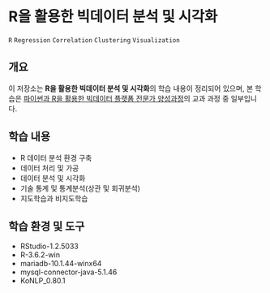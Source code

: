 # R을 활용한 빅데이터 분석 및 시각화

`R` `Regression` `Correlation` `Clustering` `Visualization`

## 개요

이 저장소는 **R을 활용한 빅데이터 분석 및 시각화**의 학습 내용이 정리되어 있으며, 본 학습은 [파이썬과 R을 활용한 빅데이터 플랫폼 전문가 양성과정](https://github.com/hwahyeon/itwill-bootcamp-bigdata)의 교과 과정 중 일부입니다.

## 학습 내용
- R 데이터 분석 환경 구축
- 데이터 처리 및 가공
- 데이터 분석 및 시각화
- 기술 통계 및 통계분석(상관 및 회귀분석)
- 지도학습과 비지도학습

## 학습 환경 및 도구
- RStudio-1.2.5033
- R-3.6.2-win
- mariadb-10.1.44-winx64
- mysql-connector-java-5.1.46
- KoNLP_0.80.1
